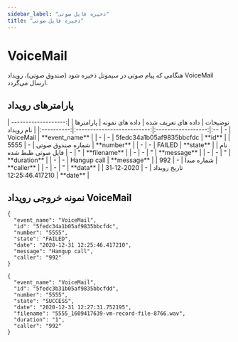```yaml
---
sidebar_label: "ذخیره فایل صوتی"
title: "ذخیره فایل صوتی"
---
```



# VoiceMail

هنگامی که پیام صوتی در سیموتل ذخیره شود (صندوق صوتی)، رویداد  VoiceMail ارسال می‌گردد.


## پارامترهای رویداد
<div class="custom-table">
|        توضیحات        | داده های تعریف شده |       داده های نمونه       |  پارامترها |
|:---------------------:|:------------------:|:--------------------------:|:----------:|
|       نام رویداد      |          -         |          VoiceMail         | **event_name** |
|           -           |          -         |  5fedc34a1b05af9835bbcfdc  |     **id**     |
|    شماره صندوق صوتی   |          -         |            5555            |   **number**   |
|            -          |          -         |           FAILED           |    **state**   |
| نام فایل صوتی ظبط شده |          -         |              "             |  **filename**  |
|            -          |          -         |              "             |   **message**  |
|            -          |          -         |              "             |  **duration**  |
|            -          |          -         |         Hangup call        |   **message**  |
|       شماره مبدا      |          -         |             992            |   **caller**   |
|            -          |          -         |              "             |    **data**    |
|      تاریخ رویداد     |          -         | 2020-12-31 12:25:46.417210 |    **date**    |

</div>

## نمونه خروجی رویداد VoiceMail


```shell
{
  "event_name": "VoiceMail",
  "id": "5fedc34a1b05af9835bbcfdc",
  "number": "5555",
  "state": "FAILED",
  "date": "2020-12-31 12:25:46.417210",
  "message": "Hangup call",
  "caller": "992"
}
```

```shell
{
  "event_name": "VoiceMail",
  "id": "5fedc3b31b05af9835bbcfdd",
  "number": "5555",
  "state": "SUCCESS",
  "date": "2020-12-31 12:27:31.752195",
  "filename": "5555_1609417639-vm-record-file-8766.wav",
  "duration": "1",
  "caller": "992"
}
```